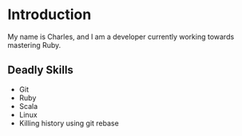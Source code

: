 # Introduction
My name is Charles, and I am a developer currently working towards mastering Ruby.

## Deadly Skills
* Git
* Ruby
* Scala
* Linux
* Killing history using git rebase
